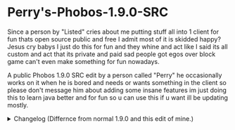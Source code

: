 # Perry's-Phobos-1.9.0-SRC
Since a person by "Listed" cries about me putting stuff all into 1 client for fun thats open source public and free I admit most of it is skidded happy? Jesus cry babys I just do this for fun and they whine and act like I said its all custom and act that its private and paid sad people got egos over block game can't even make something for fun nowadays.

A public Phobos 1.9.0 SRC edit by a person called "Perry" he occasionally works on it when he is bored and needs or wants something in the client so please don't message him about adding some insane features im just doing this to learn java better and for fun so u can use this if u want ill be updating mostly.

<details>
  <summary>Changelog (Differnce from normal 1.9.0 and this edit of mine.)</summary> <br>
  All modules on modulemanager. <br>
  Godly Burrow (HUGE thanks to bush). <br>
  Quiver. <br>
  Animations. <br>
  Anchor. <br>
  Aspect. <br>
  Shaders. <br>
  CA Optimized. <br>
  Fixed TestNameTags. <br>
  General Code Improvement. <br>
  GUI Move works anywhere. <br>
  CA Offhandswing now works. <br>
  Made ReverseStep better so if u get stuck in the air all u gotta do is hit space or sneak and it stops. <br>
  Yport mode in speed. <br>
  Placebo settings removed. <br>
  Made Placebo settings non placebo. <br>
  Strength & Burrow Alert in notifcations. <br>
  ViewModel. <br>
  And much more stuff thats all i think of off the top of my head. <br><br>
</details>
